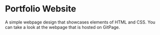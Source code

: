 # Portfolio Website
A simple webpage design that showcases elements of HTML and CSS. 
You can take a look at the webpage that is hosted on GitPage.
